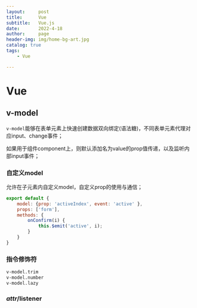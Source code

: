 ```yaml
---
layout:     post
title:      Vue
subtitle:   Vue.js
date:       2022-4-18
author:     page
header-img: img/home-bg-art.jpg
catalog: true
tags:
    - Vue

---
```


# Vue

## v-model

```v-model```能够在表单元素上快速创建数据双向绑定(语法糖)，不同表单元素代理对应input、change事件；

如果用于组件component上，则默认添加名为value的prop值传递，以及监听内部input事件；

### 自定义model

允许在子元素内自定义model，自定义prop的使用与通信；

```js
export default {
    model: {prop: 'activeIndex', event: 'active' },
    props: ['form'],
    methods: {
        onConfirm(i) {
            this.$emit('active', i);
        }
    }
}
```

### 指令修饰符

```txt
v-model.trim
v-model.number
v-model.lazy
```

### $attr/$listener
